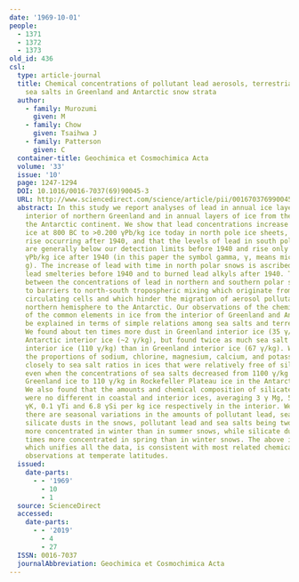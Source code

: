 ```yaml
---
date: '1969-10-01'
people:
  - 1371
  - 1372
  - 1373
old_id: 436
csl:
  type: article-journal
  title: Chemical concentrations of pollutant lead aerosols, terrestrial dusts and
    sea salts in Greenland and Antarctic snow strata
  author:
    - family: Murozumi
      given: M
    - family: Chow
      given: Tsaihwa J
    - family: Patterson
      given: C
  container-title: Geochimica et Cosmochimica Acta
  volume: '33'
  issue: '10'
  page: 1247-1294
  DOI: 10.1016/0016-7037(69)90045-3
  URL: http://www.sciencedirect.com/science/article/pii/0016703769900453
  abstract: In this study we report analyses of lead in annual ice layers from the
    interior of northern Greenland and in annual layers of ice from the interior of
    the Antarctic continent. We show that lead concentrations increase from <0.001γPb/kg
    ice at 800 BC to >0.200 γPb/kg ice today in north pole ice sheets, the sharpest
    rise occurring after 1940, and that the levels of lead in south polar ice sheets
    are generally below our detection limits before 1940 and rise only to about 0.020
    γPb/kg ice after 1940 (in this paper the symbol gamma, γ, means microgram, 10−6
    g). The increase of lead with time in north polar snows is ascribed mainly to
    lead smelteries before 1940 and to burned lead alkyls after 1940. The difference
    between the concentrations of lead in northern and southern polar snows is ascribed
    to barriers to north-south tropospheric mixing which originate from meridional
    circulating cells and which hinder the migration of aerosol pollutants from the
    northern hemisphere to the Antarctic. Our observations of the chemical concentrations
    of the common elements in ice from the interior of Greenland and Antarctica can
    be explained in terms of simple relations among sea salts and terrestrial dusts.
    We found about ten times more dust in Greenland interior ice (35 γ/kg) than in
    Antarctic interior ice (~2 γ/kg), but found twice as much sea salt in Antarctic
    interior ice (110 γ/kg) than in Greenland interior ice (67 γ/kg). We found that
    the proportions of sodium, chlorine, magnesium, calcium, and potassium adhered
    closely to sea salt ratios in ices that were relatively free of silicate dusts,
    even when the concentrations of sea salts decreased from 1100 γ/kg in NW coastal
    Greenland ice to 110 γ/kg in Rockefeller Plateau ice in the Antarctic interior.
    We also found that the amounts and chemical composition of silicate dusts in Greenland
    were no different in coastal and interior ices, averaging 3 γ Mg, 5.6 γCa, 2.0
    γK, 0.1 γTi and 6.8 γSi per kg ice respectively in the interior. We found that
    there are seasonal variations in the amounts of pollutant lead, sea salts and
    silicate dusts in the snows, pollutant lead and sea salts being two or three times
    more concentrated in winter than in summer snows, while silicate dusts were three
    times more concentrated in spring than in winter snows. The above interpretation,
    which unifies all the data, is consistent with most related chemical and meteorological
    observations at temperate latitudes.
  issued:
    date-parts:
      - - '1969'
        - 10
        - 1
  source: ScienceDirect
  accessed:
    date-parts:
      - - '2019'
        - 4
        - 27
  ISSN: 0016-7037
  journalAbbreviation: Geochimica et Cosmochimica Acta
---
```

